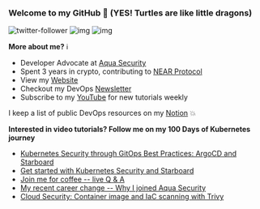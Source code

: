 ### Welcome to my GitHub :turtle: (YES! Turtles are like little dragons)

![twitter-follower](https://img.shields.io/twitter/follow/urlichsanais?style=social) ![img](https://img.shields.io/youtube/channel/subscribers/UCb4mfRT5UWpjoUQRcIE2qOQ?label=YouTube%20Subscribers&style=social) ![img](https://img.shields.io/youtube/channel/views/UCb4mfRT5UWpjoUQRcIE2qOQ?label=Total%20views%20on%20my%20YouTube%20Channel&style=social) 

**More about me?** :information_source:
* Developer Advocate at [Aqua Security](https://github.com/aquasecurity)
* Spent 3 years in crypto, contributing to [NEAR Protocol](https://github.com/near)
* View my [Website](https://anaisurl.com/)
* Checkout my DevOps [Newsletter](https://anaisurl.com/tag/devops)
* Subscribe to my [YouTube](https://www.youtube.com/c/AnaisUrlichs) for new tutorials weekly

I keep a list of public DevOps resources on my [Notion](https://devops.anaisurl.com/) :boom:

**Interested in video tutorials? Follow me on my 100 Days of Kubernetes journey**
<!-- YOUTUBE-LIST:START -->
- [Kubernetes Security through GitOps Best Practices: ArgoCD and Starboard](https://www.youtube.com/watch?v=YvMY8to9aHI)
- [Get started with Kubernetes Security and Starboard](https://www.youtube.com/watch?v=QgctrpTpJec)
- [Join me for coffee -- live Q &amp; A](https://www.youtube.com/watch?v=QJSzPrfXvpk)
- [My recent career change -- Why I joined Aqua Security](https://www.youtube.com/watch?v=2alfGBmqsHk)
- [Cloud Security: Container image and IaC scanning with Trivy](https://www.youtube.com/watch?v=2cjH6Zkieys)
<!-- YOUTUBE-LIST:END -->
